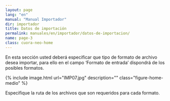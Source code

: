 ```yaml
---
layout: page
lang: "en"
manual: "Manual Importador"
dir: importador
title: Datos de importación
permalink: manuales/en/importador/datos-de-importacion/
name: page-3
class: cuora-neo-home
---
```


En esta sección usted deberá especificar que tipo de formato de archivo desea importar, para ello en el campo ‘Formato de entrada’ dispondrá de los posibles formatos.

{% include image.html url="IMP07.jpg" description="" class="figure-home-medio" %}

Especifique la ruta de los archivos que son requeridos para cada formato. 

